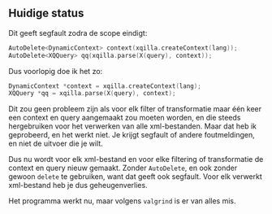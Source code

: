 ## Huidige status

Dit geeft segfault zodra de scope eindigt:

```c++
AutoDelete<DynamicContext> context(xqilla.createContext(lang));
AutoDelete<XQQuery> qq(xqilla.parse(X(query), context));
```

Dus voorlopig doe ik het zo:

```c++
DynamicContext *context = xqilla.createContext(lang);
XQQuery *qq = xqilla.parse(X(query), context);
```

Dit zou geen probleem zijn als voor elk filter of transformatie maar één
keer een context en query aangemaakt zou moeten worden, en die steeds
hergebruiken voor het verwerken van alle xml-bestanden. Maar dat heb ik
geprobeerd, en het werkt niet. Je krijgt segfault of andere
foutmeldingen, en niet de uitvoer die je wilt.

Dus nu wordt voor elk xml-bestand en voor elke filtering of
transformatie de context en query nieuw gemaakt. Zonder `AutoDelete`, en
ook zonder gewoon `delete` te gebruiken, want dat geeft ook segfault.
Voor elk verwerkt xml-bestand heb je dus geheugenverlies.

Het programma werkt nu, maar volgens `valgrind` is er van alles mis.
